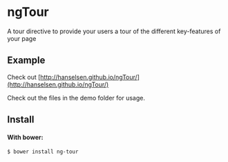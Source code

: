 ngTour
==============

A tour directive to provide your users a tour of the different key-features of your page

Example
-------

Check out [http://hanselsen.github.io/ngTour/](http://hanselsen.github.io/ngTour/)  
  
Check out the files in the demo folder for usage.  

Install
-------

#### With bower:

    $ bower install ng-tour